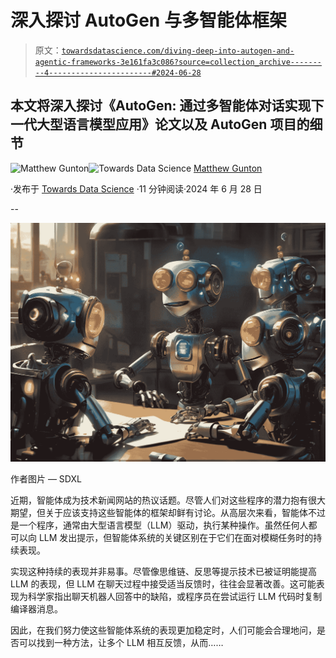 # 深入探讨 AutoGen 与多智能体框架

> 原文：[`towardsdatascience.com/diving-deep-into-autogen-and-agentic-frameworks-3e161fa3c086?source=collection_archive---------4-----------------------#2024-06-28`](https://towardsdatascience.com/diving-deep-into-autogen-and-agentic-frameworks-3e161fa3c086?source=collection_archive---------4-----------------------#2024-06-28)

## 本文将深入探讨《AutoGen: 通过多智能体对话实现下一代大型语言模型应用》论文以及 AutoGen 项目的细节

[](https://medium.com/@mgunton7?source=post_page---byline--3e161fa3c086--------------------------------)![Matthew Gunton](https://medium.com/@mgunton7?source=post_page---byline--3e161fa3c086--------------------------------)[](https://towardsdatascience.com/?source=post_page---byline--3e161fa3c086--------------------------------)![Towards Data Science](https://towardsdatascience.com/?source=post_page---byline--3e161fa3c086--------------------------------) [Matthew Gunton](https://medium.com/@mgunton7?source=post_page---byline--3e161fa3c086--------------------------------)

·发布于 [Towards Data Science](https://towardsdatascience.com/?source=post_page---byline--3e161fa3c086--------------------------------) ·11 分钟阅读·2024 年 6 月 28 日

--

![](img/4139c2cd244cc4350a926ece5265cdb5.png)

作者图片 — SDXL

近期，智能体成为技术新闻网站的热议话题。尽管人们对这些程序的潜力抱有很大期望，但关于应该支持这些智能体的框架却鲜有讨论。从高层次来看，智能体不过是一个程序，通常由大型语言模型（LLM）驱动，执行某种操作。虽然任何人都可以向 LLM 发出提示，但智能体系统的关键区别在于它们在面对模糊任务时的持续表现。

实现这种持续的表现并非易事。尽管像思维链、反思等提示技术已被证明能提高 LLM 的表现，但 LLM 在聊天过程中接受适当反馈时，往往会显著改善。这可能表现为科学家指出聊天机器人回答中的缺陷，或程序员在尝试运行 LLM 代码时复制编译器消息。

因此，在我们努力使这些智能体系统的表现更加稳定时，人们可能会合理地问，是否可以找到一种方法，让多个 LLM 相互反馈，从而……
